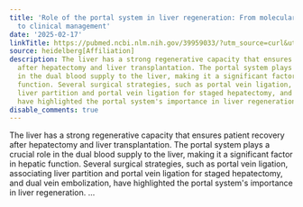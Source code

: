 ```yaml
---
title: 'Role of the portal system in liver regeneration: From molecular mechanisms
  to clinical management'
date: '2025-02-17'
linkTitle: https://pubmed.ncbi.nlm.nih.gov/39959033/?utm_source=curl&utm_medium=rss&utm_campaign=pubmed-2&utm_content=1FakS-2QOkCT8HsMOQP1bCRQ4YzyumYOmxmF0moLsQ3dFB1E9V&fc=20220326224207&ff=20250217170834&v=2.18.0.post9+e462414
source: heidelberg[Affiliation]
description: The liver has a strong regenerative capacity that ensures patient recovery
  after hepatectomy and liver transplantation. The portal system plays a crucial role
  in the dual blood supply to the liver, making it a significant factor in hepatic
  function. Several surgical strategies, such as portal vein ligation, associating
  liver partition and portal vein ligation for staged hepatectomy, and dual vein embolization,
  have highlighted the portal system's importance in liver regeneration. ...
disable_comments: true
---
```

The liver has a strong regenerative capacity that ensures patient recovery after hepatectomy and liver transplantation. The portal system plays a crucial role in the dual blood supply to the liver, making it a significant factor in hepatic function. Several surgical strategies, such as portal vein ligation, associating liver partition and portal vein ligation for staged hepatectomy, and dual vein embolization, have highlighted the portal system's importance in liver regeneration. ...
